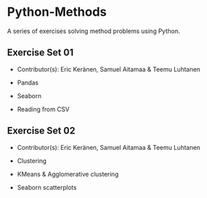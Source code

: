 # Python-Methods

A series of exercises solving method problems using Python.

## Exercise Set 01

- Contributor(s): Eric Keränen, Samuel Aitamaa & Teemu Luhtanen

- Pandas
- Seaborn
- Reading from CSV

## Exercise Set 02

- Contributor(s): Eric Keränen, Samuel Aitamaa & Teemu Luhtanen

- Clustering
- KMeans & Agglomerative clustering
- Seaborn scatterplots
